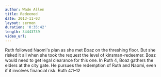 ```yaml
--- 
author: Wade Allen 
title: Redeemed 
date: 2013-11-03 
layout: sermon
duration: '0:35:42'
length: 34443739
video_url: 
---
```


Ruth followed Naomi's plan as she met Boaz on the threshing floor. But she risked it all when she took the request the level of kinsman-redeemer. Boaz would need to get legal clearance for this one. In Ruth 4, Boaz gathers the elders at the city gate. He pursues the redemption of Ruth and Naomi, even if it involves financial risk. Ruth 4:1–12 
